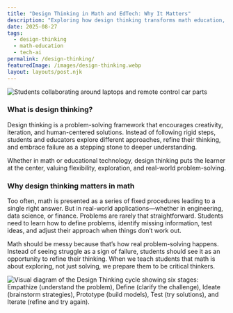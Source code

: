 ```yaml
---
title: "Design Thinking in Math and EdTech: Why It Matters"
description: "Exploring how design thinking transforms math education, fosters student agency, and shapes the future of educational technology."
date: 2025-08-27
tags:
  - design-thinking
  - math-education
  - tech-ai
permalink: /design-thinking/
featuredImage: /images/design-thinking.webp
layout: layouts/post.njk
---
```

 
 <div class="featured-image">
     <img src="/images/design-thinking.webp" alt="Students collaborating around laptops and remote control car parts">
     <div>

<div>
<h3>What is design thinking?</h3>
<p>Design thinking is a problem-solving framework that encourages creativity, iteration, and human-centered solutions.
Instead of following rigid steps, students and educators explore different approaches, refine their thinking,
and embrace failure as a stepping stone to deeper understanding.

Whether in math or educational technology, design thinking puts the learner at the center,
valuing flexibility, exploration, and real-world problem-solving.</p>

### Why design thinking matters in math

Too often, math is presented as a series of fixed procedures leading to a single right answer. But in real-world applications—whether in engineering, data science, or finance. Problems are rarely that straightforward. Students need to learn how to define problems, identify missing information, test ideas, and adjust their approach when things don’t work out.

Math should be messy because that’s how real problem-solving happens. Instead of seeing struggle as a sign of failure, students should see it as an opportunity to refine their thinking. When we teach students that math is about exploring, not just solving, we prepare them to be critical thinkers.

 
<div class="media">
<img scr="/images/blog/design-thinking-steps.webp" alt="Visual diagram of the Design Thinking cycle showing six stages: Empathize (understand the problem), Define (clarify the challenge), Ideate (brainstorm strategies), Prototype (build models), Test (try solutions), and Iterate (refine and try again).">
</div>
